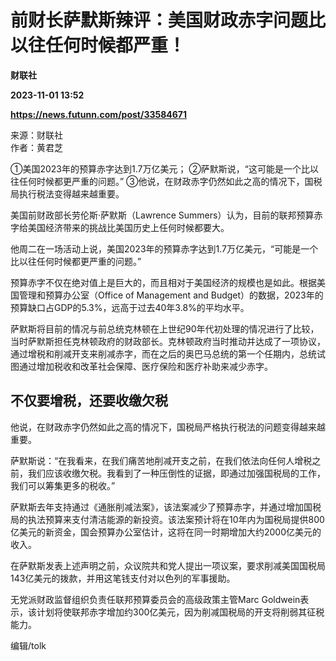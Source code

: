 # 前财长萨默斯辣评：美国财政赤字问题比以往任何时候都严重！
**财联社**

**2023-11-01 13:52**

**https://news.futunn.com/post/33584671**

来源：财联社  
作者：黄君芝

①美国2023年的预算赤字达到1.7万亿美元； ②萨默斯说，“这可能是一个比以往任何时候都更严重的问题。” ③他说，在财政赤字仍然如此之高的情况下，国税局执行税法变得越来越重要。

美国前财政部长劳伦斯·萨默斯（Lawrence Summers）认为，目前的联邦预算赤字给美国经济带来的挑战比美国历史上任何时候都要大。

他周二在一场活动上说，美国2023年的预算赤字达到1.7万亿美元，“可能是一个比以往任何时候都更严重的问题。”

预算赤字不仅在绝对值上是巨大的，而且相对于美国经济的规模也是如此。根据美国管理和预算办公室（Office of Management and Budget）的数据，2023年的预算缺口占GDP的5.3%，远高于过去40年3.8%的平均水平。

萨默斯将目前的情况与前总统克林顿在上世纪90年代初处理的情况进行了比较，当时萨默斯担任克林顿政府的财政部长。克林顿政府当时推动并达成了一项协议，通过增税和削减开支来削减赤字，而在之后的奥巴马总统的第一个任期内，总统试图通过增加税收和改革社会保障、医疗保险和医疗补助来减少赤字。

不仅要增税，还要收缴欠税
------------

他说，在财政赤字仍然如此之高的情况下，国税局严格执行税法的问题变得越来越重要。

萨默斯说：“在我看来，在我们痛苦地削减开支之前，在我们依法向任何人增税之前，我们应该收缴欠税。我看到了一种压倒性的证据，即通过加强国税局的工作，我们可以筹集更多的税收。”

萨默斯去年支持通过《通胀削减法案》，该法案减少了预算赤字，并通过增加国税局的执法预算来支付清洁能源的新投资。该法案预计将在10年内为国税局提供800亿美元的新资金，国会预算办公室估计，这将在同一时期增加大约2000亿美元的收入。

在萨默斯发表上述声明之前，众议院共和党人提出一项议案，要求削减美国国税局143亿美元的拨款，并用这笔钱支付对以色列的军事援助。

无党派财政监督组织负责任联邦预算委员会的高级政策主管Marc Goldwein表示，该计划将使联邦赤字增加约300亿美元，因为削减国税局的开支将削弱其征税能力。

编辑/tolk